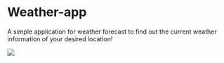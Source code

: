 # Weather-app

A simple application for weather forecast to find out the current weather information of your desired location!

<img src="http://oi67.tinypic.com/15n6fth.jpg"/>

<imgg src="http://oi67.tinypic.com/xggoet.jpg"/>

